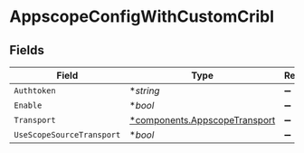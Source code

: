 # AppscopeConfigWithCustomCribl


## Fields

| Field                                                                         | Type                                                                          | Required                                                                      | Description                                                                   |
| ----------------------------------------------------------------------------- | ----------------------------------------------------------------------------- | ----------------------------------------------------------------------------- | ----------------------------------------------------------------------------- |
| `Authtoken`                                                                   | **string*                                                                     | :heavy_minus_sign:                                                            | N/A                                                                           |
| `Enable`                                                                      | **bool*                                                                       | :heavy_minus_sign:                                                            | N/A                                                                           |
| `Transport`                                                                   | [*components.AppscopeTransport](../../models/components/appscopetransport.md) | :heavy_minus_sign:                                                            | N/A                                                                           |
| `UseScopeSourceTransport`                                                     | **bool*                                                                       | :heavy_minus_sign:                                                            | N/A                                                                           |